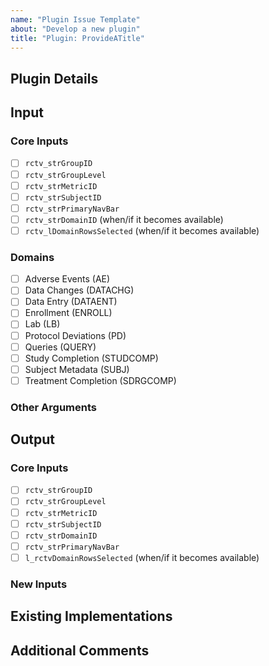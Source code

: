 ```yaml
---
name: "Plugin Issue Template"  
about: "Develop a new plugin"
title: "Plugin: ProvideATitle"
---
```

## Plugin Details
<!--- What does this plugin help users dive deeper into? -->

## Input

### Core Inputs
<!-- Which core inputs will be used by or manipulated within this plugin? -->
- [ ] `rctv_strGroupID`
- [ ] `rctv_strGroupLevel`
- [ ] `rctv_strMetricID`
- [ ] `rctv_strSubjectID`
- [ ] `rctv_strPrimaryNavBar`
- [ ] `rctv_strDomainID` (when/if it becomes available)
- [ ] `rctv_lDomainRowsSelected` (when/if it becomes available)

### Domains
<!-- Which domain(s) are used by this plugin? -->
- [ ] Adverse Events (AE)
- [ ] Data Changes (DATACHG)
- [ ] Data Entry (DATAENT)
- [ ] Enrollment (ENROLL)
- [ ] Lab (LB)
- [ ] Protocol Deviations (PD)
- [ ] Queries (QUERY)
- [ ] Study Completion (STUDCOMP)
- [ ] Subject Metadata (SUBJ)
- [ ] Treatment Completion (SDRGCOMP)

### Other Arguments
<!-- Are there other things that the app-launcher will need to provide for this plugin? -->

## Output

### Core Inputs
<!-- Which core inputs will users be able to select inside the app? These values should be returned by the server side of the app in a `list()` of `shiny::reactive()` or `shiny::reactiveVal()` objects, with names matching the names below. -->
- [ ] `rctv_strGroupID`
- [ ] `rctv_strGroupLevel`
- [ ] `rctv_strMetricID`
- [ ] `rctv_strSubjectID`
- [ ] `rctv_strDomainID`
- [ ] `rctv_strPrimaryNavBar`
- [ ] `l_rctvDomainRowsSelected` (when/if it becomes available)

### New Inputs
<!--- Does this plugin allow users to select new things, which might be useful to other plugins? -->

## Existing Implementations
<!--- Are there existing implementations of roughly what this plugin should do? Perhaps we can reuse those. -->

## Additional Comments
<!--- Not required, anything else import pertaining to this plugin -->
